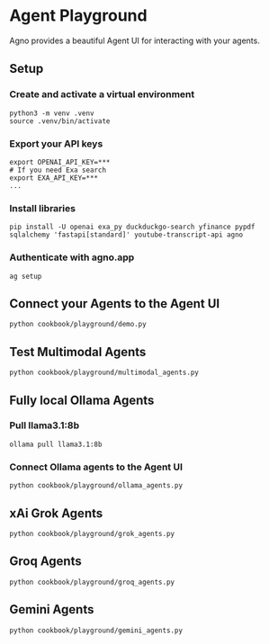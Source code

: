 # Agent Playground

Agno provides a beautiful Agent UI for interacting with your agents.

## Setup

### Create and activate a virtual environment

```shell
python3 -m venv .venv
source .venv/bin/activate
```

### Export your API keys

```shell
export OPENAI_API_KEY=***
# If you need Exa search
export EXA_API_KEY=***
...
```

### Install libraries

```shell
pip install -U openai exa_py duckduckgo-search yfinance pypdf sqlalchemy 'fastapi[standard]' youtube-transcript-api agno
```

### Authenticate with agno.app

```
ag setup
```

## Connect your Agents to the Agent UI

```shell
python cookbook/playground/demo.py
```

## Test Multimodal Agents

```shell
python cookbook/playground/multimodal_agents.py
```

## Fully local Ollama Agents

### Pull llama3.1:8b

```shell
ollama pull llama3.1:8b
```

### Connect Ollama agents to the Agent UI

```shell
python cookbook/playground/ollama_agents.py
```

## xAi Grok Agents

```shell
python cookbook/playground/grok_agents.py
```

## Groq Agents

```shell
python cookbook/playground/groq_agents.py
```

## Gemini Agents

```shell
python cookbook/playground/gemini_agents.py
```
